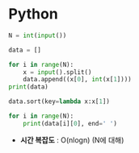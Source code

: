 # Python 
```python
N = int(input())

data = []

for i in range(N):
    x = input().split()
    data.append((x[0], int(x[1])))
print(data)

data.sort(key=lambda x:x[1])

for i in range(N):
    print(data[i][0], end=' ')

```

* **시간 복잡도** : O(nlogn) (N에 대해)